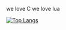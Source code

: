 we love C we love lua

[![Top Langs](https://github-readme-stats.vercel.app/api/top-langs/?username=crumbtoo&theme=tokyonight&layout=compact)](https://github.com/anuraghazra/github-readme-stats)
